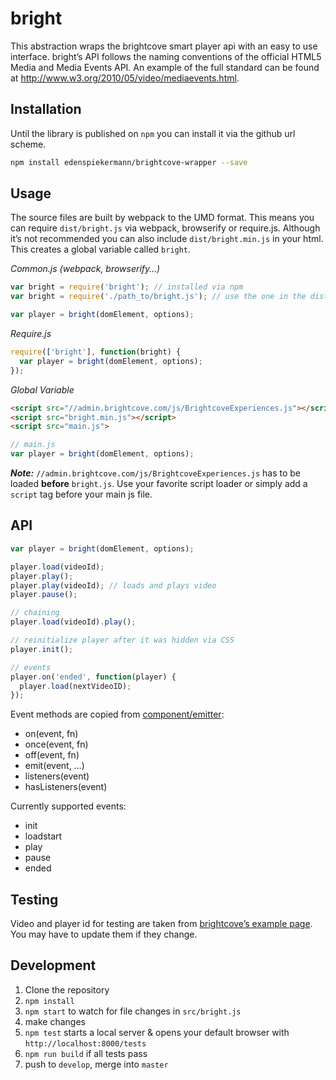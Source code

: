 # bright

This abstraction wraps the brightcove smart player api with an easy to use interface. bright’s API follows the naming conventions of the official HTML5 Media and Media Events API. An example of the full standard can be found at http://www.w3.org/2010/05/video/mediaevents.html.


## Installation

Until the library is published on `npm` you can install it via the github url scheme.

```bash
npm install edenspiekermann/brightcove-wrapper --save
```


## Usage

The source files are built by webpack to the UMD format. This means you can require `dist/bright.js` via webpack, browserify or require.js. Although it’s not recommended you can also include `dist/bright.min.js` in your html. This creates a global variable called `bright`.

_Common.js (webpack, browserify…)_
```js
var bright = require('bright'); // installed via npm
var bright = require('./path_to/bright.js'); // use the one in the dist folder

var player = bright(domElement, options);
```

_Require.js_
```js
require(['bright'], function(bright) {
  var player = bright(domElement, options);
});
```

_Global Variable_
```html
<script src="//admin.brightcove.com/js/BrightcoveExperiences.js"></script>
<script src="bright.min.js"></script>
<script src="main.js">
```
```js
// main.js
var player = bright(domElement, options);
```

___Note:___ `//admin.brightcove.com/js/BrightcoveExperiences.js` has to be loaded __before__ `bright.js`. Use your favorite script loader or simply add a `script` tag before your main js file.


## API

```js
var player = bright(domElement, options);

player.load(videoId);
player.play();
player.play(videoId); // loads and plays video
player.pause();

// chaining
player.load(videoId).play();

// reinitialize player after it was hidden via CSS
player.init();

// events
player.on('ended', function(player) {
  player.load(nextVideoID);
});
```

Event methods are copied from [component/emitter](https://github.com/component/emitter):
- on(event, fn)
- once(event, fn)
- off(event, fn)
- emit(event, …)
- listeners(event)
- hasListeners(event)

Currently supported events:
- init
- loadstart
- play
- pause
- ended


## Testing

Video and player id for testing are taken from [brightcove’s example page](http://files.brightcove.com/content.html). You may have to update them if they change.


## Development

1. Clone the repository
2. `npm install`
3. `npm start` to watch for file changes in `src/bright.js`
4. make changes
5. `npm test` starts a local server & opens your default browser with `http://localhost:8000/tests`
6. `npm run build` if all tests pass
7. push to `develop`, merge into `master`
